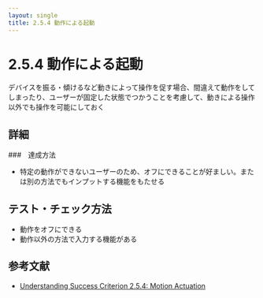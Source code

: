 ```yaml
---
layout: single
title: 2.5.4 動作による起動
---
```

# 2.5.4 動作による起動
デバイスを振る・傾けるなど動きによって操作を促す場合、間違えて動作をしてしまったり、ユーザーが固定した状態でつかうことを考慮して、動きによる操作以外でも操作を可能にしておく

## 詳細
###　達成方法
- 特定の動作ができないユーザーのため、オフにできることが好ましい。または別の方法でもインプットする機能をもたせる


## テスト・チェック方法

-  動作をオフにできる
-  動作以外の方法で入力する機能がある

## 参考文献
- [Understanding Success Criterion 2.5.4: Motion Actuation](https://www.w3.org/WAI/WCAG21/Understanding/motion-actuation)
